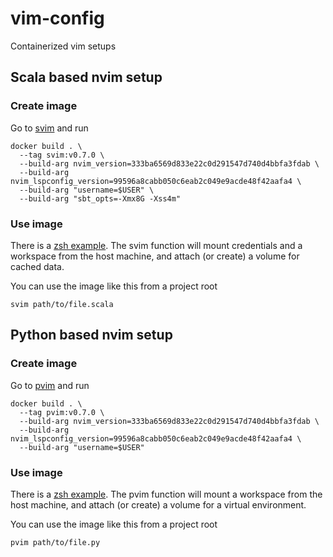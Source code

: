 # vim-config

Containerized vim setups

## Scala based nvim setup

### Create image

Go to [svim](svim) and run

```
docker build . \
  --tag svim:v0.7.0 \
  --build-arg nvim_version=333ba6569d833e22c0d291547d740d4bbfa3fdab \
  --build-arg nvim_lspconfig_version=99596a8cabb050c6eab2c049e9acde48f42aafa4 \
  --build-arg "username=$USER" \
  --build-arg "sbt_opts=-Xmx8G -Xss4m"
```

### Use image

There is a [zsh example](examples/svim/svim.zsh). The svim
function will mount credentials and a workspace from the host machine,
and attach (or create) a volume for cached data.

You can use the image like this from a project root

```
svim path/to/file.scala
```

## Python based nvim setup

### Create image

Go to [pvim](pvim) and run

```
docker build . \
  --tag pvim:v0.7.0 \
  --build-arg nvim_version=333ba6569d833e22c0d291547d740d4bbfa3fdab \
  --build-arg nvim_lspconfig_version=99596a8cabb050c6eab2c049e9acde48f42aafa4 \
  --build-arg "username=$USER"
```

### Use image

There is a [zsh example](examples/pvim/pvim.zsh). The pvim
function will mount a workspace from the host machine,
and attach (or create) a volume for a virtual environment.

You can use the image like this from a project root

```
pvim path/to/file.py
```
